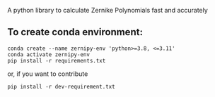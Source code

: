 A python library to calculate Zernike Polynomials fast and accurately

To create conda environment:
----

```
conda create --name zernipy-env 'python>=3.8, <=3.11'
conda activate zernipy-env
pip install -r requirements.txt
```

or, if you want to contribute
```
pip install -r dev-requirement.txt
```
